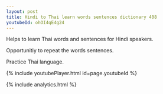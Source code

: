 ```yaml
---
layout: post
title: Hindi to Thai learn words sentences dictionary 408 
youtubeId: ohOI4qE4g24
---
```

 
 
Helps to learn Thai words and sentences for Hindi speakers.

Opportunitiy to repeat the words sentences. 

Practice Thai language. 
 
{% include youtubePlayer.html id=page.youtubeId %}
 
 
{% include analytics.html %}